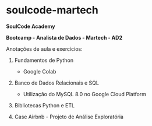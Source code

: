 # soulcode-martech

**SoulCode Academy**

**Bootcamp - Analista de Dados - Martech - AD2**

Anotações de aula e exercícios:

1. Fundamentos de Python
   - Google Colab
     
2. Banco de Dados Relacionais e SQL
   
   - Utilização do MySQL 8.0 no Google Cloud Platform
   
3. Bibliotecas Python e ETL

4. Case Airbnb - Projeto de Análise Exploratória
